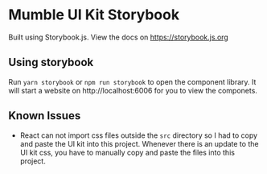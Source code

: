 # Mumble UI Kit Storybook
Built using Storybook.js. View the docs on https://storybook.js.org

## Using storybook

Run `yarn storybook` or `npm run storybook` to open the component library. It will start a website on http://localhost:6006 for you to view the componets.

## Known Issues
* React can not import css files outside the `src` directory so I had to copy and paste the UI kit into this project. Whenever there is an update to the UI kit css, you have to manually copy and paste the files into this project.